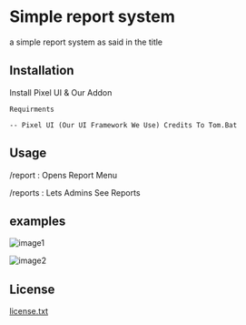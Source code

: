 # Simple report system

a simple report system as said in the title

## Installation
Install Pixel UI & Our Addon
```
Requirments 

-- Pixel UI (Our UI Framework We Use) Credits To Tom.Bat
```

## Usage

/report : Opens Report Menu

/reports : Lets Admins See Reports

## examples

![image1](https://cdn.discordapp.com/attachments/803193869764263976/1072084079924740127/image.png)

![image2](https://cdn.discordapp.com/attachments/803193869764263976/1072084834962386984/image.png)

## License

[license.txt](https://github.com/HoldUpAMinute/Simple-Report-System/blob/main/report_system/license.txt)
